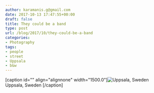 ```yaml
---
author: karamanis.g@gmail.com
date: 2017-10-13 17:47:55+00:00
draft: false
title: They could be a band
type: post
url: /blog/2017/10/they-could-be-a-band
categories:
- Photography
tags:
- people
- street
- Uppsala
- b&w
---
```


[caption id="" align="alignnone" width="1500.0"]![ Uppsala, Sweden ](/images/2017-10-13-201710they-could-be-a-band/1.+20120621-R0010495.jpg)
 Uppsala, Sweden [/caption]
